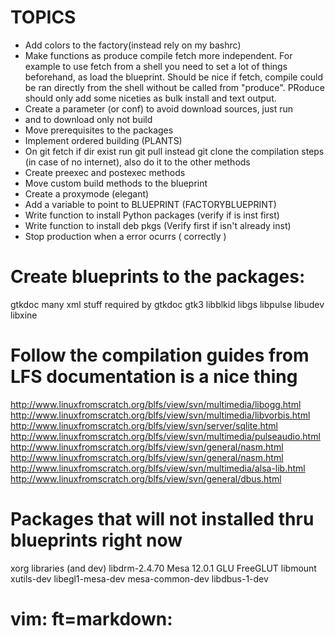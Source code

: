 TOPICS
======================================================================
- Add colors to the factory(instead rely on my bashrc)
- Make functions as produce compile fetch more independent. For example to use fetch from a shell you need to set a lot of things beforehand, as load the blueprint. Should be nice if fetch, compile could be ran directly from the shell without be called from "produce". PRoduce should only add some niceties as bulk install and text output.
- Create a parameter (or conf) to avoid download sources, just run
- and to download only not build
- Move prerequisites to the packages
- Implement ordered building (PLANTS)
- On git fetch if dir exist run git pull instead git clone the compilation steps (in case of no internet), also do it to the other methods
- Create preexec and postexec methods
- Move custom build methods to the blueprint
- Create a proxymode (elegant)
- Add a variable to point to BLUEPRINT (FACTORYBLUEPRINT)
- Write function to install Python packages (verify if is inst first)
- Write function to install deb pkgs (Verify first if isn't already inst)
- Stop production when a error ocurrs ( correctly )

Create blueprints to the packages:
======================================================================
gtkdoc
many xml stuff required by gtkdoc
gtk3
libblkid
libgs
libpulse
libudev
libxine

Follow the compilation guides from LFS documentation is a nice thing
======================================================================
http://www.linuxfromscratch.org/blfs/view/svn/multimedia/libogg.html
http://www.linuxfromscratch.org/blfs/view/svn/multimedia/libvorbis.html
http://www.linuxfromscratch.org/blfs/view/svn/server/sqlite.html
http://www.linuxfromscratch.org/blfs/view/svn/multimedia/pulseaudio.html
http://www.linuxfromscratch.org/blfs/view/svn/general/nasm.html
http://www.linuxfromscratch.org/blfs/view/svn/general/nasm.html
http://www.linuxfromscratch.org/blfs/view/svn/multimedia/alsa-lib.html
http://www.linuxfromscratch.org/blfs/view/svn/general/dbus.html

Packages that will not installed thru blueprints right now
======================================================================
xorg libraries (and dev)
libdrm-2.4.70
Mesa 12.0.1
GLU
FreeGLUT
libmount
xutils-dev
libegl1-mesa-dev
mesa-common-dev
libdbus-1-dev

# vim: ft=markdown:
